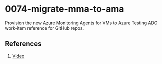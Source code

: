# 0074-migrate-mma-to-ama
Provision the new Azure Monitoring Agents for VMs to Azure
Testing ADO work-item reference for GitHub repos.

## References
1. [Video](https://youtu.be/Ox2hhAAvHRg?si=ZHGQbxZ3Tr8FpAkB "Overview of the monitoring migration process")
